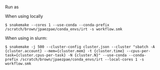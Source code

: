 
Run as 

When using locally

```
$ snakemake --cores 1 --use-conda --conda-prefix /scratch/brown/jpaezpae/conda_envs/irt -s workflow.smk 
```

When using in slurm:

```
$ snakemake -j 500 --cluster-config cluster.json --cluster "sbatch -A {cluster.account} --mem={cluster.mem} -t {cluster.time} --cpus-per-task={cluster.cpus-per-task} -N {cluster.N}" --use-conda --conda-prefix /scratch/brown/jpaezpae/conda_envs/irt --local-cores 1 -s workflow.smk 
```
